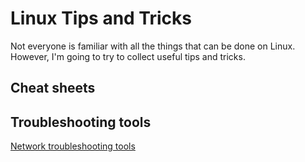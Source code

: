 # Linux Tips and Tricks
Not everyone is familiar with all the things that can be done on Linux. However, I'm going to try to collect useful tips and tricks.

## Cheat sheets

## Troubleshooting tools
[Network troubleshooting tools][networking.md]


[networking.md]: /networking.md

